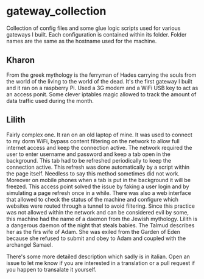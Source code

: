 # gateway_collection
Collection of config files and some glue logic scripts used for various gateways
I built. Each configuration is contained within its folder. Folder names are the
same as the hostname used for the machine.

## Kharon
From the greek mythology is the ferryman of Hades carrying the souls from the
world of the living to the world of the dead. It's the first gateway I built and
it ran on a raspberry Pi. Used a 3G modem and a WiFi USB key to act as an
access ponit. Some clever iptables magic allowed to track the amount of data
traffic used during the month.

## Lilith
Fairly complex one. It ran on an old laptop of mine. It was used to connect to
my dorm WiFi, bypass content filtering on the network to allow full internet
access and keep the connection active. The network required the user to enter
username and password and keep a tab open in the background. This tab had to be
refreshed periodically to keep the connection active. This refresh was done
automatically by a script within the page itself. Needless to say this method
sometimes did not work. Moreover on mobile phones when a tab is put in the
background it will be freezed. This access point solved the issue by faking a
user login and by simulating a page refresh once in a while.
There was also a web interface that allowed to check the status of the machine
and configure which websites were routed through a tunnel to avoid filtering.
Since this practice was not allowed within the network and can be considered
evil by some, this machine had the name of a daemon from the Jewish mythology.
Lilith is a dangerous daemon of the night that steals babies. The Talmud
describes her as the firs wife of Adam. She was exiled from the Garden of Eden
because she refused to submit and obey to Adam and coupled with the archangel
Samael.

There's some more detailed description which sadly is in italian. Open an issue
to let me know if you are interested in a translation or a pull request if you
happen to transalate it yourself.
